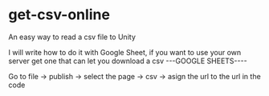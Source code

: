# get-csv-online
An easy way to read a csv file to Unity

I will write how to do it with Google Sheet, if you want to use your own server get one that can let you download a csv
---GOOGLE SHEETS----

Go to file -> publish -> select the page -> csv -> asign the url to the url in the code
